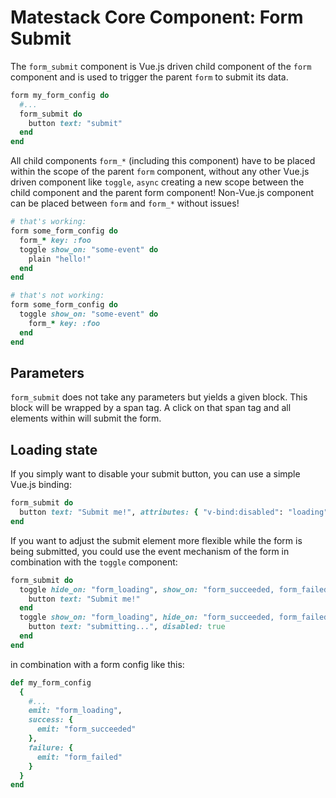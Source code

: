 # Matestack Core Component: Form Submit

The `form_submit` component is Vue.js driven child component of the `form` component and is used to trigger the parent `form` to submit its data.

```ruby
form my_form_config do
  #...
  form_submit do
    button text: "submit"
  end
end
```

All child components `form_*` (including this component) have to be placed within the scope of the parent `form` component, without any other Vue.js driven component like `toggle`, `async` creating a new scope between the child component and the parent form component! Non-Vue.js component can be placed between `form` and `form_*` without issues!

```ruby
# that's working:
form some_form_config do
  form_* key: :foo
  toggle show_on: "some-event" do
    plain "hello!"
  end
end

# that's not working:
form some_form_config do
  toggle show_on: "some-event" do
    form_* key: :foo
  end
end
```

## Parameters

`form_submit` does not take any parameters but yields a given block. This block will be wrapped by a span tag. A click on that span tag and all elements within will submit the form.

## Loading state

If you simply want to disable your submit button, you can use a simple Vue.js binding:

```ruby
form_submit do
  button text: "Submit me!", attributes: { "v-bind:disabled": "loading" }
end

```

If you want to adjust the submit element more flexible while the form is being submitted, you could use the event mechanism of the form in combination with the `toggle` component:

```ruby
form_submit do
  toggle hide_on: "form_loading", show_on: "form_succeeded, form_failed", init_show: true do
    button text: "Submit me!"
  end
  toggle show_on: "form_loading", hide_on: "form_succeeded, form_failed" do
    button text: "submitting...", disabled: true
  end
end
```

in combination with a form config like this:

```ruby
def my_form_config
  {
    #...
    emit: "form_loading",
    success: {
      emit: "form_succeeded"
    },
    failure: {
      emit: "form_failed"
    }
  }
end

```
